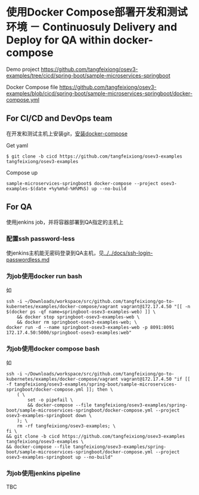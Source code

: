 # 使用Docker Compose部署开发和测试环境 － Continuosuly Delivery and Deploy for QA within docker-compose

Demo project https://github.com/tangfeixiong/osev3-examples/tree/cicd/spring-boot/sample-microservices-springboot

Docker Compose file https://github.com/tangfeixiong/osev3-examples/blob/cicd/spring-boot/sample-microservices-springboot/docker-compose.yml

## For CI/CD and DevOps team

在开发和测试主机上安装git，[安装docker-compose](https://github.com/docker/compose/releases/tag/1.14.0)

Get yaml
```
$ git clone -b cicd https://github.com/tangfeixiong/osev3-examples tangfeixiong/osev3-examples
```

Compose up
```
sample-microservices-springboot$ docker-compose --project osev3-examples-$(date +%y%m%d-%H%M%S) up --no-build
```

## For QA

使用jenkins job，并将容器部署到QA指定的主机上

### 配置ssh password-less

使jenkins主机能无密码登录到QA主机，见[../../docs/ssh-login-passwordless.md](../../docs/ssh-login-passwordless.md)

### 为job使用docker run bash

如
```
ssh -i ~/Downloads/workspace/src/github.com/tangfeixiong/go-to-kubernetes/examples/docker-compose/vagrant vagrant@172.17.4.50 "[[ -n $(docker ps -qf name=springboot-osev3-examples-web) ]] \
    && docker stop springboot-osev3-examples-web \
    && docker rm springboot-osev3-examples-web; \
docker run -d --name springboot-osev3-examples-web -p 8091:8091 172.17.4.50:5000/springboot-osev3-examples:web"
```

### 为job使用docker compose bash

如
```
ssh -i ~/Downloads/workspace/src/github.com/tangfeixiong/go-to-kubernetes/examples/docker-compose/vagrant vagrant@172.17.4.50 "if [[ -f tangfeixiong/osev3-examples/spring-boot/sample-microservices-springboot/docker-compose.yml ]]; then \
    ( \
        set -o pipefail \
        && docker-compose --file tangfeixiong/osev3-examples/spring-boot/sample-microservices-springboot/docker-compose.yml --project osev3-examples-springboot down \
    ); \
    rm -rf tangfeixiong/osev3-examples; \
fi \
&& git clone -b cicd https://github.com/tangfeixiong/osev3-examples tangfeixiong/osev3-examples \
&& docker-compose --file tangfeixiong/osev3-examples/spring-boot/sample-microservices-springboot/docker-compose.yml --project osev3-examples-springboot up --no-build"
```

### 为job使用jenkins pipeline

TBC